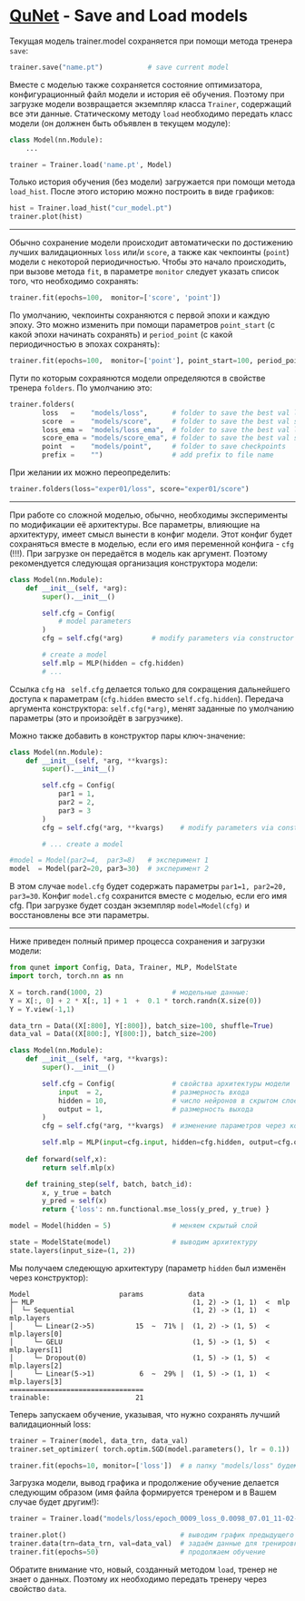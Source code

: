 # [QuNet](README.md) - Save and Load models

Текущая модель trainer.model сохраняется при помощи метода тренера `save`:
```python
trainer.save("name.pt")           # save current model 
```
Вместе с моделью также сохраняется состояние оптимизатора, конфигурационный файл модели и история её обучения.
Поэтому при загрузке модели возвращается экземпляр класса `Trainer`, содержащий все эти данные.
Статическому методу `load` необходимо передать  класс модели
(он должнен быть объявлен в текущем модуле):
```python
class Model(nn.Module):
    ...

trainer = Trainer.load('name.pt', Model)
```

Только история обучения (без модели) загружается при помощи метода `load_hist`.
После этого историю можно построить в виде графиков:
```python
hist = Trainer.load_hist("cur_model.pt")
trainer.plot(hist)
```

<hr>

Обычно сохранение модели происходит автоматически по достижению лучших валидационных `loss` или/и `score`, а также как чекпоинты (`point`) модели с некоторой периодичностью. 
Чтобы это начало происходить, при вызове метода `fit`, в параметре `monitor` следует указать список того, что необходимо сохранять:
```python
trainer.fit(epochs=100,  monitor=['score', 'point'])
```
По умолчанию, чекпоинты сохраняются с первой эпохи и каждую эпоху.
Это можно изменить при помощи параметров `point_start` (с какой эпохи начинать сохранять) и `period_point` (с какой периодичностью в эпохах сохранять):
```python
trainer.fit(epochs=100,  monitor=['point'], point_start=100, period_point=10)
```

Пути по которым сохраянются модели определяются в свойстве тренера `folders`.
По умолчанию это:
```python
trainer.folders(
        loss   =    "models/loss",      # folder to save the best val loss models
        score  =    "models/score",     # folder to save the best val score models
        loss_ema =  "models/loss_ema",  # folder to save the best val loss EMA models
        score_ema = "models/score_ema", # folder to save the best val score EMA models
        point  =    "models/point",     # folder to save checkpoints
        prefix =    "")                 # add prefix to file name 
```
При желании их можно переопределить:
```python
trainer.folders(loss="exper01/loss", score="exper01/score")
```
<hr>

При работе со сложной моделью, обычно, необходимы эксперименты по модификации её архитектуры.
Все параметры, влияющие на архитектуру, имеет смысл вынести в конфиг модели.
Этот конфиг будет сохраняться вместе в моделью, если его имя переменной конфига - `cfg`  (!!!).
При загрузке он передаётся в модель как аргумент.
Поэтому рекомендуется следующая организация конструктора модели:
```python
class Model(nn.Module):
    def __init__(self, *arg):        
        super().__init__()       

        self.cfg = Config(
            # model parameters
        )
        cfg = self.cfg(*arg)       # modify parameters via constructor argument

        # create a model
        self.mlp = MLP(hidden = cfg.hidden)
        # ...
```
Cсылка `cfg` на ` self.cfg` делается только для сокращения дальнейшего доступа к параметрам (`cfg.hidden` вместо `self.cfg.hidden`). Передача аргумента конструктора: `self.cfg(*arg)`, менят заданные по умолчанию параметры (это и произойдёт в загрузчике).

Можно также добавить в конструктор пары ключ-значение:
```python
class Model(nn.Module):
    def __init__(self, *arg, **kvargs):        
        super().__init__()       

        self.cfg = Config(
            par1 = 1,
            par2 = 2,
            par3 = 3
        )
        cfg = self.cfg(*arg, **kvargs)    # modify parameters via constructor arguments

        # ... create a model

#model = Model(par2=4,  par3=8)   # эксперимент 1
model  = Model(par2=20, par3=30)  # эксперимент 2
```
В этом случае `model.cfg` будет содержать параметры `par1=1, par2=20, par3=30`.
Конфиг `model.cfg` сохранится вместе с моделью, если его имя cfg.
При загрузке будет создан экземпляр `model=Model(cfg)` и восстановлены все эти параметры.

<hr>

Ниже приведен полный пример процесса сохранения и загрузки модели:
```python
from qunet import Config, Data, Trainer, MLP, ModelState
import torch, torch.nn as nn

X = torch.rand(1000, 2)                 # модельные данные:
Y = X[:, 0] + 2 * X[:, 1] + 1  +  0.1 * torch.randn(X.size(0))
Y = Y.view(-1,1)

data_trn = Data((X[:800], Y[:800]), batch_size=100, shuffle=True)
data_val = Data((X[800:], Y[800:]), batch_size=200)

class Model(nn.Module):
    def __init__(self, *arg, **kvargs):        
        super().__init__()       

        self.cfg = Config(              # свойства архитектуры модели
            input  = 2,                 # размерность входа
            hidden = 10,                # число нейронов в скрытом слое
            output = 1,                 # размерность выхода
        )
        cfg = self.cfg(*arg, **kvargs)  # изменение параметров через конструктор

        self.mlp = MLP(input=cfg.input, hidden=cfg.hidden, output=cfg.output)
    
    def forward(self,x):                
        return self.mlp(x)

    def training_step(self, batch, batch_id):    
        x, y_true = batch   
        y_pred = self(x)                
        return {'loss': nn.functional.mse_loss(y_pred, y_true) }            

model = Model(hidden = 5)               # меняем скрытый слой

state = ModelState(model)               # выводим архитектуру
state.layers(input_size=(1, 2))
```

Мы получаем следеющую архитектуру (параметр `hidden` был изменён через конструктор):
```
Model                      params           data
├─ MLP                                       (1, 2) -> (1, 1)  <  mlp
│  └─ Sequential                             (1, 2) -> (1, 1)  <  mlp.layers
│     └─ Linear(2->5)          15  ~  71% |  (1, 2) -> (1, 5)  <  mlp.layers[0]
│     └─ GELU                                (1, 5) -> (1, 5)  <  mlp.layers[1]
│     └─ Dropout(0)                          (1, 5) -> (1, 5)  <  mlp.layers[2]
│     └─ Linear(5->1)           6  ~  29% |  (1, 5) -> (1, 1)  <  mlp.layers[3]
=================================
trainable:                     21
```

Теперь запускаем обучение, указывая, что нужно сохранять лучший валидационный loss:
```python
trainer = Trainer(model, data_trn, data_val)
trainer.set_optimizer( torch.optim.SGD(model.parameters(), lr = 0.1))

trainer.fit(epochs=10, monitor=['loss'])  # в папку "models/loss" будем  сохранять модели
```

Загрузка модели, вывод графика и продолжение обучение делается следующим образом (имя файла формируется тренером и в Вашем случае будет другим!):
```python
trainer = Trainer.load("models/loss/epoch_0009_loss_0.0098_07.01_11-02-17.pt", Model)

trainer.plot()                            # выводим график предыдущего обучения
trainer.data(trn=data_trn, val=data_val)  # задаём данные для тренировки и обучения
trainer.fit(epochs=50)                    # продолжаем обучение
```

Обратите внимание что, новый, созданный методом `load`, тренер не знает о данных.
Поэтому их необходимо передать тренеру через свойство `data`.
